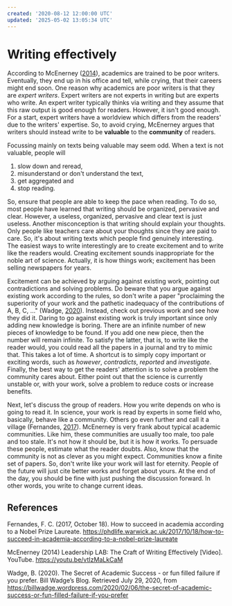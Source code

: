 ```yaml
---
created: '2020-08-12 12:00:00 UTC'
updated: '2025-05-02 13:05:34 UTC'
---
```


# Writing effectively

According to McEnerney ([2014](#mcenerney)), academics are trained to be poor writers.
Eventually, they end up in his office and tell, while crying, that their careers might end soon.
One reason why academics are poor writers is that they are *expert writers*.
Expert writers are not experts in writing but are experts who write.
An expert writer typically thinks via writing and they assume that this raw output is good enough for readers.
However, it isn't good enough.
For a start, expert writers have a worldview which differs from the readers' due to the writers' expertise.
So, to avoid crying, McEnerney argues that writers should instead write to be **valuable** to the **community** of readers.

Focussing mainly on texts being valuable may seem odd.
When a text is not valuable, people will

1. slow down and reread,
1. misunderstand or don't understand the text,
1. get aggregated and
1. stop reading.

So, ensure that people are able to keep the pace when reading.
To do so, most people have learned that writing should be organized, pervasive and clear.
However, a useless, organized, pervasive and clear text is just useless.
Another misconception is that writing should explain your thoughts.
Only people like teachers care about your thoughts since they are paid to care.
So, it's about writing texts which people find genuinely interesting.
The easiest ways to write interestingly are to create excitement and to write like the readers would.
Creating excitement sounds inappropriate for the noble art of science.
Actually, it is how things work; excitement has been selling newspapers for years.

Excitement can be achieved by arguing against existing work, pointing out contradictions and solving problems.
Do beware that you argue against existing work according to the rules, so don't write a paper "proclaiming the superiority of your work and the pathetic inadequacy of the contributions of A, B, C, ..." (Wadge, [2020](#wadge)).
Instead, check out previous work and see how they did it.
Daring to go against existing work is truly important since only adding new knowledge is boring.
There are an infinite number of new pieces of knowledge to be found.
If you add one new piece, then the number will remain infinite.
To satisfy the latter, that is, to write like the reader would, you could read all the papers in a journal and try to mimic that.
This takes a lot of time.
A shortcut is to simply copy important or exciting words, such as *however*, *contradicts*, *reported* and *investigate*.
Finally, the best way to get the readers' attention is to solve a problem the community cares about.
Either point out that the science is currently unstable or, with your work, solve a problem to reduce costs or increase benefits.

Next, let's discuss the group of readers.
How you write depends on who is going to read it.
In science, your work is read by experts in some field who, basically, behave like a community.
Others go even further and call it a village (Fernandes, [2017](#fernandes)).
McEnerney is very frank about typical academic communities.
Like him, these communities are usually too male, too pale and too stale.
It's not how it should be, but it is how it works.
To persuade these people, estimate what the reader doubts.
Also, know that the community is not as clever as you might expect.
Communities know a finite set of papers.
So, don't write like your work will last for eternity.
People of the future will just cite better works and forget about yours.
At the end of the day, you should be fine with just pushing the discussion forward.
In other words, you write to change current ideas.

## References

<a id="fernandes"></a>
Fernandes, F. C. (2017, October 18). How to succeed in academia according to a Nobel Prize Laureate.
<https://phdlife.warwick.ac.uk/2017/10/18/how-to-succeed-in-academia-according-to-a-nobel-prize-laureate>

<a id="mcenerney"></a>
McEnerney (2014)
Leadership LAB: The Craft of Writing Effectively [Video].
YouTube. <https://youtu.be/vtIzMaLkCaM>

<a id="wadge"></a>
Wadge, B. (2020).
The Secret of Academic Success - or fun filled failure if you prefer.
Bill Wadge’s Blog.
Retrieved July 29, 2020, from
<https://billwadge.wordpress.com/2020/02/06/the-secret-of-academic-success-or-fun-filled-failure-if-you-prefer>

